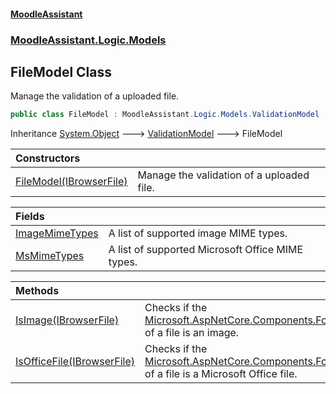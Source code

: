 #### [MoodleAssistant](index.md 'index')
### [MoodleAssistant.Logic.Models](MoodleAssistant.Logic.Models.md 'MoodleAssistant.Logic.Models')

## FileModel Class

Manage the validation of a uploaded file.

```csharp
public class FileModel : MoodleAssistant.Logic.Models.ValidationModel
```

Inheritance [System.Object](https://docs.microsoft.com/en-us/dotnet/api/System.Object 'System.Object') &#129106; [ValidationModel](MoodleAssistant.Logic.Models.ValidationModel.md 'MoodleAssistant.Logic.Models.ValidationModel') &#129106; FileModel

| Constructors | |
| :--- | :--- |
| [FileModel(IBrowserFile)](MoodleAssistant.Logic.Models.FileModel.FileModel(Microsoft.AspNetCore.Components.Forms.IBrowserFile).md 'MoodleAssistant.Logic.Models.FileModel.FileModel(Microsoft.AspNetCore.Components.Forms.IBrowserFile)') | Manage the validation of a uploaded file. |

| Fields | |
| :--- | :--- |
| [ImageMimeTypes](MoodleAssistant.Logic.Models.FileModel.ImageMimeTypes.md 'MoodleAssistant.Logic.Models.FileModel.ImageMimeTypes') | A list of supported image MIME types. |
| [MsMimeTypes](MoodleAssistant.Logic.Models.FileModel.MsMimeTypes.md 'MoodleAssistant.Logic.Models.FileModel.MsMimeTypes') | A list of supported Microsoft Office MIME types. |

| Methods | |
| :--- | :--- |
| [IsImage(IBrowserFile)](MoodleAssistant.Logic.Models.FileModel.IsImage(Microsoft.AspNetCore.Components.Forms.IBrowserFile).md 'MoodleAssistant.Logic.Models.FileModel.IsImage(Microsoft.AspNetCore.Components.Forms.IBrowserFile)') | Checks if the [Microsoft.AspNetCore.Components.Forms.IBrowserFile.ContentType](https://docs.microsoft.com/en-us/dotnet/api/Microsoft.AspNetCore.Components.Forms.IBrowserFile.ContentType 'Microsoft.AspNetCore.Components.Forms.IBrowserFile.ContentType') of a file is an image. |
| [IsOfficeFile(IBrowserFile)](MoodleAssistant.Logic.Models.FileModel.IsOfficeFile(Microsoft.AspNetCore.Components.Forms.IBrowserFile).md 'MoodleAssistant.Logic.Models.FileModel.IsOfficeFile(Microsoft.AspNetCore.Components.Forms.IBrowserFile)') | Checks if the [Microsoft.AspNetCore.Components.Forms.IBrowserFile.ContentType](https://docs.microsoft.com/en-us/dotnet/api/Microsoft.AspNetCore.Components.Forms.IBrowserFile.ContentType 'Microsoft.AspNetCore.Components.Forms.IBrowserFile.ContentType') of a file is a Microsoft Office file. |
